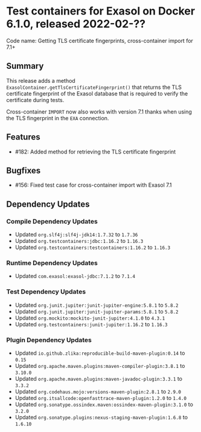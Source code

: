 # Test containers for Exasol on Docker 6.1.0, released 2022-02-??

Code name: Getting TLS certificate fingerprints, cross-container import for 7.1+

## Summary

This release adds a method `ExasolContainer.getTlsCertificateFingerprint()` that returns the TLS certificate fingerprint of the Exasol database that is required to verify the certificate during tests.

Cross-container `IMPORT` now also works with version 7.1 thanks when using the TLS fingerprint in the `EXA` connection.

## Features

* #182: Added method for retrieving the TLS certificate fingerprint

## Bugfixes

* #156: Fixed test case for cross-container import with Exasol 7.1

## Dependency Updates

### Compile Dependency Updates

* Updated `org.slf4j:slf4j-jdk14:1.7.32` to `1.7.36`
* Updated `org.testcontainers:jdbc:1.16.2` to `1.16.3`
* Updated `org.testcontainers:testcontainers:1.16.2` to `1.16.3`

### Runtime Dependency Updates

* Updated `com.exasol:exasol-jdbc:7.1.2` to `7.1.4`

### Test Dependency Updates

* Updated `org.junit.jupiter:junit-jupiter-engine:5.8.1` to `5.8.2`
* Updated `org.junit.jupiter:junit-jupiter-params:5.8.1` to `5.8.2`
* Updated `org.mockito:mockito-junit-jupiter:4.1.0` to `4.3.1`
* Updated `org.testcontainers:junit-jupiter:1.16.2` to `1.16.3`

### Plugin Dependency Updates

* Updated `io.github.zlika:reproducible-build-maven-plugin:0.14` to `0.15`
* Updated `org.apache.maven.plugins:maven-compiler-plugin:3.8.1` to `3.10.0`
* Updated `org.apache.maven.plugins:maven-javadoc-plugin:3.3.1` to `3.3.2`
* Updated `org.codehaus.mojo:versions-maven-plugin:2.8.1` to `2.9.0`
* Updated `org.itsallcode:openfasttrace-maven-plugin:1.2.0` to `1.4.0`
* Updated `org.sonatype.ossindex.maven:ossindex-maven-plugin:3.1.0` to `3.2.0`
* Updated `org.sonatype.plugins:nexus-staging-maven-plugin:1.6.8` to `1.6.10`
